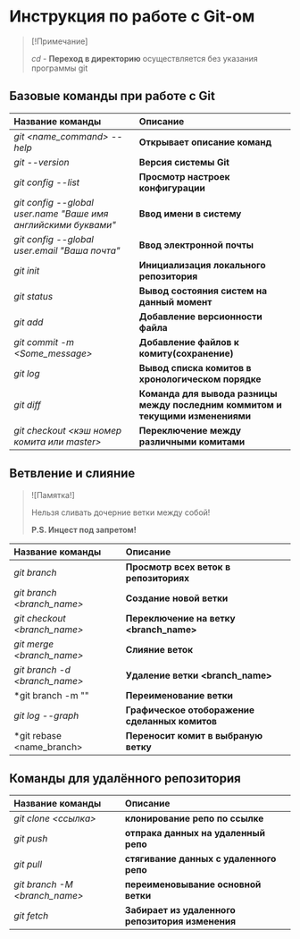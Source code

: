 # Инструкция по работе с Git-ом
> [!Примечание]
>
> _cd_ - **Переход в директорию** осуществляется без указания программы git

## Базовые команды при работе с Git

|Название команды|Описание|
|:----------------|:--------|
|*git <name_command> --help* | **Открывает описание команд**|
|*git --version* | **Версия системы Git**|
|*git config --list* | **Просмотр настроек конфигурации**|
|*git config --global user.name "Ваше имя английскими буквами"* | **Ввод имени в систему**|
|*git config --global user.email "Ваша почта"* | **Ввод электронной почты**|
|*git init* | **Инициализация локального репозитория**|
|*git status* | **Вывод состояния систем на данный момент**|
|*git add* | **Добавление версионности файла**|
|*git commit -m <Some_message>* | **Добавление файлов к комиту(сохранение)**|
|*git log* | **Вывод списка комитов в хронологическом порядке**|
|*git diff* | **Команда для вывода разницы между последним коммитом и текущими изменениями**|
|*git checkout <кэш номер комита или master>* | **Переключение между различными комитами**|

## Ветвление и слияние

>![Памятка!]
>
>Нельзя сливать дочерние ветки между собой!
>               
> **P.S. Инцест под запретом!**

|Название команды|Описание|
|:----------------|:--------|
|*git branch* |**Просмотр всех веток в репозиториях**|
|*git branch <branch_name>* |**Создание новой ветки**|
|*git checkout <branch_name>* |**Переключение на ветку <branch_name>**|
|*git merge <branch_name>* |**Слияние веток**|
|*git branch -d <branch_name>* |**Удаление ветки <branch_name>**|
|*git branch -m "<message>"| **Переименование ветки**|
|*git log --graph* |**Графическое отоборажение сделанных комитов**|
|*git rebase <name_branch>|**Переносит комит в выбраную ветку**|

## Команды для удалённого репозитория

|Название команды|Описание|
|:----------------|:--------|
|*git clone <ссылка>* | **клонирование репо по ссылке**|
|*git push* | **отпрака данных на удаленный репо**|
|*git pull* | **стягивание данных с удаленного репо**|
|*git branch -M <branch_name>* | **переименовывание основной ветки**|
|*git fetch* |**Забирает из удаленного репозитория изменения**|